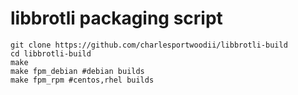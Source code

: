 # libbrotli packaging script

```
git clone https://github.com/charlesportwoodii/libbrotli-build
cd libbrotli-build
make
make fpm_debian #debian builds
make fpm_rpm #centos,rhel builds

```
